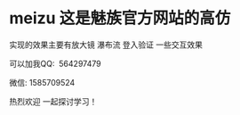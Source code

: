 # meizu 这是魅族官方网站的高仿

实现的效果主要有放大镜 瀑布流  登入验证 一些交互效果

可以加我QQ:  564297479  

微信:  1585709524

热烈欢迎 一起探讨学习！
